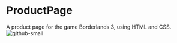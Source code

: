 # ProductPage
A product page for the game Borderlands 3, using HTML and CSS.
![github-small](https://lh3.googleusercontent.com/yVdi8EWNOYhqyi0wJR3hBIrbyux72Aes1OePpUmS0NX1slWifj7EY7k1GAQqf5Kqf7ME5V8zBPlFfkP9fXfbUrgKx28FOgbAmh9V7NRuJeJOPFZDY8NTFpIjfzVQt4UMCZK3HLg_Ui3vJSV-7UFN3aAE4A7OO7EfLqqWQiEGaiqdCiV63E5TBmn_5UXOrfkimPhompDDoWFXmsVkIFZw2Z3fBxFyBLBLmYxnyx-LwErYoX5b5yRxnfgwVH6l8pRQ7C2xSkXiFzS_CdFUSA-_sPMdWMZDumSg7Qbf3A2MwpdKtbvY5QAnCz4-pcSaRr-tSQENNo65bKnTk-e-eDc3QHEAG3E8_yNPPjLGa2p5XdjJmEYkURwQHOXCausOXp7Th4nJHP7NkLEeXGd2Y08RUKOE9KyiFKJgfDqSDwEk9r3QPhL5IhiyH97yfppDbPQG9jqzJrdv95UpZLbpohrkCm2yvaXWRKzYLsVHE5lD5nsDQ67Jjg7go_MMvtq5ne1bLEyh46PLF8oAeKdopvXjlGBSYzowpfgzHOCmuTIqgAKz1k1ZjnRDzOFBqvogpyUF37EMG2RWKojxRSrIAwunsA0qFWi10DoNFXUSUfDf78DLFR-vpkiFiuMjMNC9Kzmr2heeZKgGZ56Xk50Y9biJIe_zhpdsXk8qwDKcWs55U3aS6r3u-JS_BsOEAT9w=w2340-h1256-no?authuser=0)
